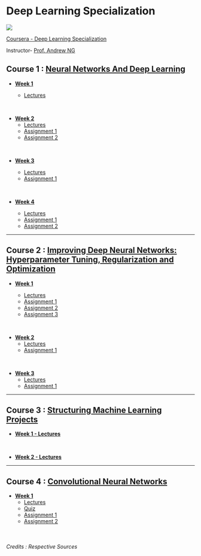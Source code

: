# Deep Learning Specialization


![](https://github.com/greyhatguy007/deep-learning-specialization/blob/main/resources/head_master.png)

[Coursera - Deep Learning Specialization](https://www.coursera.org/specializations/deep-learning)

Instructor- [Prof. Andrew NG](https://www.andrewng.org/)


## Course 1 : [Neural Networks And Deep Learning](https://github.com/greyhatguy007/deep-learning-specialization/tree/main/C1-NeuralNetworksAndDeepLearning)

- [<b> Week 1 </b> ](https://github.com/greyhatguy007/deep-learning-specialization/tree/main/C1-NeuralNetworksAndDeepLearning/week1/)
 
    - [Lectures](https://github.com/greyhatguy007/deep-learning-specialization/tree/main/C1-NeuralNetworksAndDeepLearning/week1/lectures)
 
 <br/>

- [<b> Week 2 </b> ](https://github.com/greyhatguy007/deep-learning-specialization/tree/main/C1-NeuralNetworksAndDeepLearning/week2/)
    - [Lectures](https://github.com/greyhatguy007/deep-learning-specialization/tree/main/C1-NeuralNetworksAndDeepLearning/week2/lectures)
    - [Assignment 1](https://github.com/greyhatguy007/deep-learning-specialization/tree/main/C1-NeuralNetworksAndDeepLearning/week2/W2A1)
    - [Assignment 2](https://github.com/greyhatguy007/deep-learning-specialization/tree/main/C1-NeuralNetworksAndDeepLearning/week2/W2A2)

<br/>

- [<b> Week 3 </b> ](https://github.com/greyhatguy007/deep-learning-specialization/tree/main/C1-NeuralNetworksAndDeepLearning/week3/)

    - [Lectures](https://github.com/greyhatguy007/deep-learning-specialization/tree/main/C1-NeuralNetworksAndDeepLearning/week3/lectures)
    - [Assignment 1](https://github.com/greyhatguy007/deep-learning-specialization/tree/main/C1-NeuralNetworksAndDeepLearning/week3/W3A1)

<br/>

- [<b> Week 4 </b> ](https://github.com/greyhatguy007/deep-learning-specialization/tree/main/C1-NeuralNetworksAndDeepLearning/week4/)

    - [Lectures](https://github.com/greyhatguy007/deep-learning-specialization/tree/main/C1-NeuralNetworksAndDeepLearning/week4/lectures)
    - [Assignment 1](https://github.com/greyhatguy007/deep-learning-specialization/tree/main/C1-NeuralNetworksAndDeepLearning/week4/W4A1)
    - [Assignment 2](https://github.com/greyhatguy007/deep-learning-specialization/tree/main/C1-NeuralNetworksAndDeepLearning/week4/W4A2)

<hr/>

## Course 2 : [Improving Deep Neural Networks: Hyperparameter Tuning, Regularization and Optimization](https://github.com/greyhatguy007/deep-learning-specialization/tree/main/C2-Improving%20Deep%20Neural%20Networks:%20Hyperparameter%20Tuning%2C%20Regularization%20and%20Optimization)

- [<b> Week 1</b>](https://github.com/greyhatguy007/deep-learning-specialization/tree/main/C2-Improving%20Deep%20Neural%20Networks:%20Hyperparameter%20Tuning%2C%20Regularization%20and%20Optimization/week1)

    - [Lectures](https://github.com/greyhatguy007/deep-learning-specialization/tree/main/C2-Improving%20Deep%20Neural%20Networks:%20Hyperparameter%20Tuning%2C%20Regularization%20and%20Optimization/week1/lectures)
    - [Assignment 1](https://github.com/greyhatguy007/deep-learning-specialization/tree/main/C2-Improving%20Deep%20Neural%20Networks:%20Hyperparameter%20Tuning%2C%20Regularization%20and%20Optimization/week1/programming%20assignments/W1A1)
    - [Assignment 2](https://github.com/greyhatguy007/deep-learning-specialization/tree/main/C2-Improving%20Deep%20Neural%20Networks:%20Hyperparameter%20Tuning%2C%20Regularization%20and%20Optimization/week1/programming%20assignments/W1A2)
    - [Assignment 3](https://github.com/greyhatguy007/deep-learning-specialization/tree/main/C2-Improving%20Deep%20Neural%20Networks:%20Hyperparameter%20Tuning%2C%20Regularization%20and%20Optimization/week1/programming%20assignments/W1A3)

<br/>

- [<b> Week 2</b>](https://github.com/greyhatguy007/deep-learning-specialization/tree/main/C2-Improving%20Deep%20Neural%20Networks:%20Hyperparameter%20Tuning%2C%20Regularization%20and%20Optimization/week2)
    - [Lectures](https://github.com/greyhatguy007/deep-learning-specialization/tree/main/C2-Improving%20Deep%20Neural%20Networks:%20Hyperparameter%20Tuning%2C%20Regularization%20and%20Optimization/week2/lectures)
    - [Assignment 1](https://github.com/greyhatguy007/deep-learning-specialization/tree/main/C2-Improving%20Deep%20Neural%20Networks:%20Hyperparameter%20Tuning%2C%20Regularization%20and%20Optimization/week2/pogramming%20assignments/W2A1)

<br/>

- [<b> Week 3</b>](https://github.com/greyhatguy007/deep-learning-specialization/tree/main/C2-Improving%20Deep%20Neural%20Networks:%20Hyperparameter%20Tuning%2C%20Regularization%20and%20Optimization/week3)
    - [Lectures](https://github.com/greyhatguy007/deep-learning-specialization/tree/main/C2-Improving%20Deep%20Neural%20Networks:%20Hyperparameter%20Tuning%2C%20Regularization%20and%20Optimization/week3/lectures)
    - [Assignment 1](https://github.com/greyhatguy007/deep-learning-specialization/tree/main/C2-Improving%20Deep%20Neural%20Networks:%20Hyperparameter%20Tuning%2C%20Regularization%20and%20Optimization/week3/programming%20assignments/W3A1)

<hr/>

## Course 3 : [Structuring Machine Learning Projects](https://github.com/greyhatguy007/deep-learning-specialization/tree/main/C3-Structuring%20Machine%20Learning%20Projects)

- [<b> Week 1 - Lectures </b>](https://github.com/greyhatguy007/deep-learning-specialization/tree/main/C3-Structuring%20Machine%20Learning%20Projects/week1)

</br>

- [<b> Week 2 - Lectures </b>](https://github.com/greyhatguy007/deep-learning-specialization/tree/main/C3-Structuring%20Machine%20Learning%20Projects/week2)

<hr/>


## Course 4 : [Convolutional Neural Networks](/C4-Convolutional%20Neural%20Networks/)

- [<b>Week 1</b>](/C4-Convolutional%20Neural%20Networks/week1/)
    - [Lectures](/C4-Convolutional%20Neural%20Networks/week1/lectures/)
    - [Quiz](/C4-Convolutional%20Neural%20Networks/week1/Quiz%20-%20The%20Basics%20of%20ConvNets%20/)
    - [Assignment 1](/C4-Convolutional%20Neural%20Networks/week1/W1A1/)
    - [Assignment 2](/C4-Convolutional%20Neural%20Networks/week1/W1A2/)


</br>


###### Credits : Respective Sources